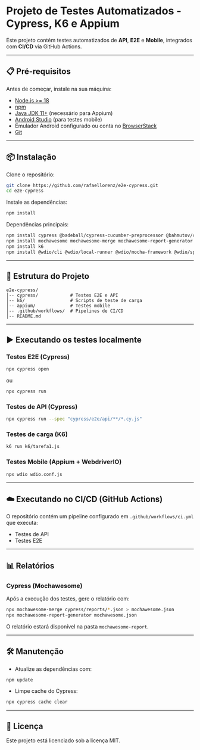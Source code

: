 # Projeto de Testes Automatizados - Cypress, K6 e Appium

Este projeto contém testes automatizados de **API**, **E2E** e **Mobile**, integrados com **CI/CD** via GitHub Actions.

---

## 📋 Pré-requisitos

Antes de começar, instale na sua máquina:

- [Node.js >= 18](https://nodejs.org/)
- [npm](https://www.npmjs.com/)
- [Java JDK 11+](https://adoptium.net/) (necessário para Appium)
- [Android Studio](https://developer.android.com/studio) (para testes mobile)
- Emulador Android configurado ou conta no [BrowserStack](https://www.browserstack.com/)
- [Git](https://git-scm.com/)

---

## 📦 Instalação

Clone o repositório:

```bash
git clone https://github.com/rafaellorenz/e2e-cypress.git
cd e2e-cypress
```

Instale as dependências:

```bash
npm install
```

Dependências principais:

```bash
npm install cypress @badeball/cypress-cucumber-preprocessor @bahmutov/cypress-esbuild-preprocessor
npm install mochawesome mochawesome-merge mochawesome-report-generator
npm install k6
npm install @wdio/cli @wdio/local-runner @wdio/mocha-framework @wdio/spec-reporter appium appium-uiautomator2-driver
```

---

## 📂 Estrutura do Projeto

```
e2e-cypress/
│-- cypress/            # Testes E2E e API
│-- k6/                 # Scripts de teste de carga
│-- appium/             # Testes mobile
│-- .github/workflows/  # Pipelines de CI/CD
│-- README.md
```

---

## ▶️ Executando os testes localmente

### Testes E2E (Cypress)
```bash
npx cypress open
```
ou
```bash
npx cypress run
```

### Testes de API (Cypress)
```bash
npx cypress run --spec "cypress/e2e/api/**/*.cy.js"
```

### Testes de carga (K6)
```bash
k6 run k6/tarefa1.js
```

### Testes Mobile (Appium + WebdriverIO)
```bash
npx wdio wdio.conf.js
```

---

## ☁️ Executando no CI/CD (GitHub Actions)

O repositório contém um pipeline configurado em `.github/workflows/ci.yml` que executa:

- Testes de API
- Testes E2E

---

## 📊 Relatórios

### Cypress (Mochawesome)
Após a execução dos testes, gere o relatório com:

```bash
npx mochawesome-merge cypress/reports/*.json > mochawesome.json
npx mochawesome-report-generator mochawesome.json
```

O relatório estará disponível na pasta `mochawesome-report`.

---

## 🛠 Manutenção

- Atualize as dependências com:
```bash
npm update
```
- Limpe cache do Cypress:
```bash
npx cypress cache clear
```

---

## 📄 Licença

Este projeto está licenciado sob a licença MIT.
